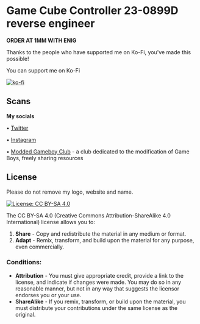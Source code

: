 # Game Cube Controller 23-0899D reverse engineer

**ORDER AT 1MM WITH ENIG**

Thanks to the people who have supported me on Ko-Fi, you've made this possible! 

You can support me on Ko-Fi

[![ko-fi](https://ko-fi.com/img/githubbutton_sm.svg)](https://ko-fi.com/L4L12T33R)

## Scans

**My socials**

• [Twitter](https://twitter.com/natalie_thenerd) 

• [Instagram](https://www.instagram.com/natalie.thenerd/) 

• [Modded Gameboy Club](https://moddedgameboy.club/) - a club dedicated to the modification of Game Boys, freely sharing resources


## License

Please do not remove my logo, website and name.

[![License: CC BY-SA 4.0](https://img.shields.io/badge/License-CC_BY--SA_4.0-lightgrey.svg)](https://creativecommons.org/licenses/by-sa/4.0/)

The CC BY-SA 4.0 (Creative Commons Attribution-ShareAlike 4.0 International) license allows you to:

1. **Share** - Copy and redistribute the material in any medium or format.
2. **Adapt** - Remix, transform, and build upon the material for any purpose, even commercially.

### Conditions:

- **Attribution** - You must give appropriate credit, provide a link to the license, and indicate if changes were made. You may do so in any reasonable manner, but not in any way that suggests the licensor endorses you or your use.
- **ShareAlike** - If you remix, transform, or build upon the material, you must distribute your contributions under the same license as the original.
